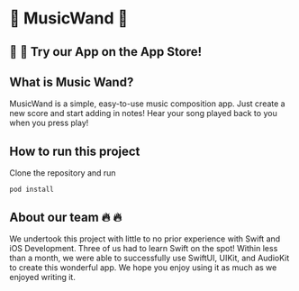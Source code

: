 # :musical_note: MusicWand :musical_note:

## :loudspeaker: :loudspeaker: Try our App on the App Store!

## What is Music Wand?
MusicWand is a simple, easy-to-use music composition app. Just create a new score and start adding in notes! Hear your song played back to you when you press play!

## How to run this project

Clone the repository and run
```
pod install
```

## About our team :fire: :fire:

We undertook this project with little to no prior experience with Swift and iOS Development. Three of us had to learn Swift on the spot! Within less than a month, we were able to successfully use SwiftUI, UIKit, and AudioKit to create this wonderful app. We hope you enjoy using it as much as we enjoyed writing it. 
